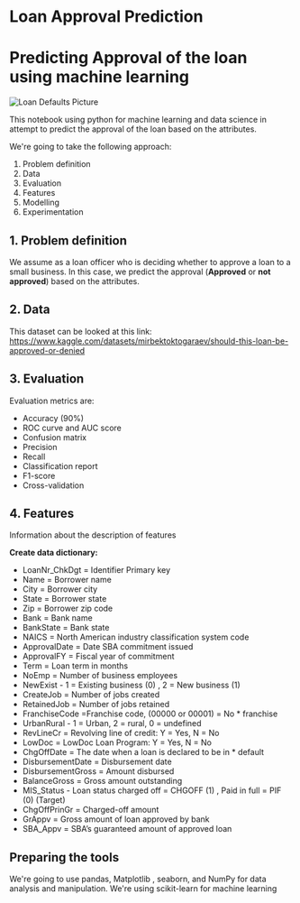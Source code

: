 # Loan Approval Prediction

# Predicting Approval of the loan using machine learning
![Loan Defaults Picture](https://github.com/KelvinJulius/loan-approval-prediction/assets/108222785/4de788ae-76df-450e-8675-9af21c6b076e)

This notebook using python for machine learning and data science in attempt to predict the approval of the loan based on the attributes.

We're going to take the following approach:
1. Problem definition
2. Data
3. Evaluation
4. Features
5. Modelling
6. Experimentation


## 1. Problem definition
We assume as a loan officer who is deciding whether to approve a loan to a small business. In this case, we predict the approval (**Approved** or **not approved**) based on the attributes.

## 2. Data
This dataset can be looked at this link: https://www.kaggle.com/datasets/mirbektoktogaraev/should-this-loan-be-approved-or-denied

## 3. Evaluation

Evaluation metrics are:
* Accuracy (90%)
* ROC curve and AUC score
* Confusion matrix
* Precision
* Recall
* Classification report
* F1-score
* Cross-validation

## 4. Features

Information about the description of features

**Create data dictionary:**
* LoanNr_ChkDgt = Identifier Primary key
* Name = Borrower name
* City = Borrower city
* State = Borrower state
* Zip	= Borrower zip code
* Bank = Bank name
* BankState = Bank state
* NAICS = North American industry classification system code
* ApprovalDate = Date SBA commitment issued
* ApprovalFY = Fiscal year of commitment
* Term = Loan term in months
* NoEmp = Number of business employees
* NewExist  -  1 = Existing business (0) , 2 = New business (1)
* CreateJob = Number of jobs created
* RetainedJob	= Number of jobs retained
* FranchiseCode =Franchise code, (00000 or 00001) = No * franchise
* UrbanRural - 1 = Urban, 2 = rural, 0 = undefined
* RevLineCr = Revolving line of credit: Y = Yes, N = No
* LowDoc = LowDoc Loan Program: Y = Yes, N = No
* ChgOffDate = The date when a loan is declared to be in * default
* DisbursementDate = Disbursement date
* DisbursementGross = Amount disbursed
* BalanceGross = Gross amount outstanding
* MIS_Status - Loan status charged off = CHGOFF (1) , Paid in full = PIF (0) (Target)
* ChgOffPrinGr = Charged-off amount
* GrAppv = Gross amount of loan approved by bank
* SBA_Appv = SBA’s guaranteed amount of approved loan


## Preparing the tools
We're going to use pandas, Matplotlib , seaborn, and NumPy for data analysis and manipulation. We're using scikit-learn for machine learning
